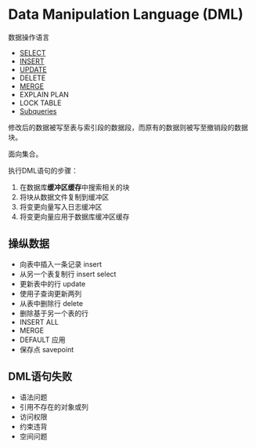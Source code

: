 # Data Manipulation Language (DML)
数据操作语言

- [SELECT](dml_select.md)
- [INSERT](dml_insert.md)
- [UPDATE](dml_update.md)
- DELETE
- [MERGE](../../scripts/dev/sql_statements/sql_dml_merge.sql)
- EXPLAIN PLAN
- LOCK TABLE
- [Subqueries](dml_subqueries.md)


修改后的数据被写至表与索引段的数据段，而原有的数据则被写至撤销段的数据块。

面向集合。

执行DML语句的步骤：
1. 在数据库**缓冲区缓存**中搜索相关的块
2. 将块从数据文件复制到缓冲区
3. 将变更向量写入日志缓冲区
4. 将变更向量应用于数据库缓冲区缓存

## 操纵数据

- 向表中插入一条记录 insert
- 从另一个表复制行 insert select
- 更新表中的行 update
- 使用子查询更新两列
- 从表中删除行 delete
- 删除基于另一个表的行
- INSERT ALL
- MERGE
- DEFAULT 应用
- 保存点 savepoint

## DML语句失败

- 语法问题
- 引用不存在的对象或列
- 访问权限
- 约束违背
- 空间问题
